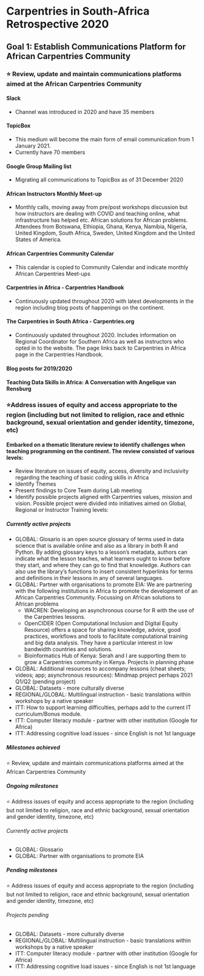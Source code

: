 # Carpentries in South-Africa Retrospective 2020

## Goal 1: Establish Communications Platform for African Carpentries Community
### :star: Review, update and maintain communications platforms aimed at the African Carpentries Community
#### Slack
- Channel was introduced in 2020 and have 35 members
#### TopicBox
- This medium will become the main form of email communication from 1 January 2021.
- Currently have 70 members
#### Google Group Mailing list
- Migrating all communications to TopicBox as of 31 December 2020
#### African Instructors Monthly Meet-up
- Monthly calls, moving away from pre/post workshops discussion but how instructors are dealing with COVID and teaching online, what infrastructure has helped etc. African  solutions for African problems. Attendees from Botswana, Ethiopia, Ghana, Kenya, Namibia, Nigeria, United Kingdom, South Africa, Sweden, United Kingdom and the United States of America. 
#### African Carpentries Community Calendar
- This calendar is copied to Community Calendar and indicate monthly African Carpentries Meet-ups
#### Carpentries in Africa - Carpentries Handbook
- Continuously updated throughout 2020 with latest developments in the region including blog posts of happenings on the continent. 
#### The Carpentries in South Africa - Carpentries.org
- Continuously updated throughout 2020. Includes information on Regional Coordinator for Southern Africa as well as instructors who opted in to the website. The page links back   to Carpentries in Africa page in the Carpentries Handbook.  
#### Blog posts for 2019/2020
#### Teaching Data Skills in Africa: A Conversation with Angelique van Rensburg

### :star:Address issues of equity and access appropriate to the region (including but not limited to religion, race and ethnic background, sexual orientation and gender identity, timezone, etc)
#### Embarked on a thematic literature review to identify challenges when teaching programming on the continent. The review consisted of various levels:
- Review literature on issues of equity, access, diversity and inclusivity regarding the teaching of basic coding skills in Africa 
- Identify Themes
- Present findings to Core Team during Lab meeting
- Identify possible projects aligned with Carpentries values, mission and vision. Possible project were divided into initiatives aimed on Global, Regional or Instructor Training   levels: 
##### Currently active projects
  - GLOBAL: Glosario is an open source glossary of terms used in data science that is available online and also as a library in both R and Python. By adding glossary keys to a lesson’s metadata, authors can indicate what the lesson teaches, what learners ought to know before they start, and where they can go to find that knowledge. Authors can also use the library’s functions to insert consistent hyperlinks for terms and definitions in their lessons in any of several languages.
  - GLOBAL: Partner with organisations to promote EIA: We are partnering with the following institutions in Africa to promote the development of an African Carpentries Community. Focussing on African solutions to African problems
    * WACREN: Developing an asynchronous course for R with the use of the Carpentries lessons. 
    * OpenCIDER (Open Computational Inclusion and Digital Equity Resource) offers a space for sharing knowledge, advice, good practices, workflows and tools to facilitate computational training and big data analysis. They have a particular interest in low bandwidth countries and solutions. 
    * Bioinformatics Hub of Kenya: Serah and I are supporting them to grow a Carpentries community in Kenya. Projects in planning phase
- GLOBAL: Additional resources to accompany lessons (cheat sheets; videos; app; asynchronous resources): Mindmap project perhaps 2021 Q1/Q2 (pending project)
- GLOBAL: Datasets - more culturally diverse
- REGIONAL/GLOBAL: Multilingual instruction - basic translations within workshops by a native speaker
- ITT: How to support learning difficulties, perhaps add to the current IT curriculum/Bonus module.
- ITT: Computer literacy module - partner with other institution (Google for Africa)
- ITT: Addressing cognitive load issues - since English is not 1st language


##### Milestones achieved
:star: Review, update and maintain communications platforms aimed at the African Carpentries Community

##### Ongoing milestones
:star: Address issues of equity and access appropriate to the region (including but not limited to religion, race and ethnic background, sexual orientation and gender identity, timezone, etc)

###### Currently active projects
- GLOBAL: Glossario 
- GLOBAL: Partner with organisations to promote EIA

##### Pending milestones
:star: Address issues of equity and access appropriate to the region (including but not limited to religion, race and ethnic background, sexual orientation and gender identity, timezone, etc)

###### Projects pending

- GLOBAL: Datasets - more culturally diverse
- REGIONAL/GLOBAL: Multilingual instruction - basic translations within workshops by a native speaker
- ITT: Computer literacy module - partner with other institution (Google for Africa)
- ITT: Addressing cognitive load issues - since English is not 1st language

